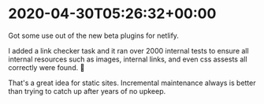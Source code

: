 # 2020-04-30T05:26:32&#43;00:00

Got some use out of the new beta plugins for netlify.

I added a link checker task and it ran over 2000 internal tests to ensure all internal resources such as images, internal links, and even css assests all correctly were found. 🧹

That&#39;s a great idea for static sites. Incremental maintenance always is better than trying to catch up after years of no upkeep.

